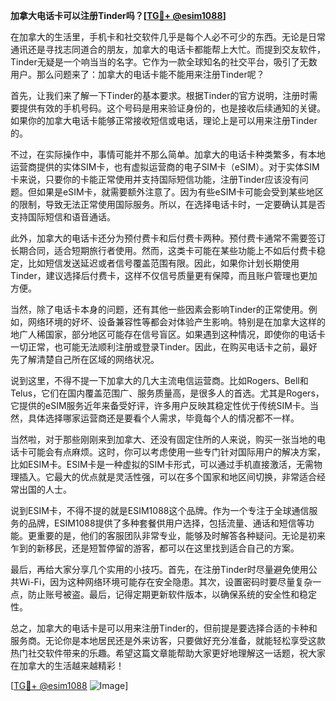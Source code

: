**加拿大电话卡可以注册Tinder吗？[[TG💪+ @esim1088](https://t.me/s/esim1088)]**

在加拿大的生活里，手机卡和社交软件几乎是每个人必不可少的东西。无论是日常通讯还是寻找志同道合的朋友，加拿大的电话卡都能帮上大忙。而提到交友软件，Tinder无疑是一个响当当的名字。它作为一款全球知名的社交平台，吸引了无数用户。那么问题来了：加拿大的电话卡能不能用来注册Tinder呢？

首先，让我们来了解一下Tinder的基本要求。根据Tinder的官方说明，注册时需要提供有效的手机号码。这个号码是用来验证身份的，也是接收后续通知的关键。如果你的加拿大电话卡能够正常接收短信或电话，理论上是可以用来注册Tinder的。

不过，在实际操作中，事情可能并不那么简单。加拿大的电话卡种类繁多，有本地运营商提供的实体SIM卡，也有虚拟运营商的电子SIM卡（eSIM）。对于实体SIM卡来说，只要你的卡能正常使用并支持国际短信功能，注册Tinder应该没有问题。但如果是eSIM卡，就需要额外注意了。因为有些eSIM卡可能会受到某些地区的限制，导致无法正常使用国际服务。所以，在选择电话卡时，一定要确认其是否支持国际短信和语音通话。

此外，加拿大的电话卡还分为预付费卡和后付费卡两种。预付费卡通常不需要签订长期合同，适合短期旅行者使用。然而，这类卡可能在某些功能上不如后付费卡稳定，比如短信发送延迟或者信号覆盖范围有限。因此，如果你计划长期使用Tinder，建议选择后付费卡，这样不仅信号质量更有保障，而且账户管理也更加方便。

当然，除了电话卡本身的问题，还有其他一些因素会影响Tinder的正常使用。例如，网络环境的好坏、设备兼容性等都会对体验产生影响。特别是在加拿大这样的地广人稀国家，部分地区可能存在信号盲区。如果遇到这种情况，即使你的电话卡一切正常，也可能无法顺利注册或登录Tinder。因此，在购买电话卡之前，最好先了解清楚自己所在区域的网络状况。

说到这里，不得不提一下加拿大的几大主流电信运营商。比如Rogers、Bell和Telus，它们在国内覆盖范围广、服务质量高，是很多人的首选。尤其是Rogers，它提供的eSIM服务近年来备受好评，许多用户反映其稳定性优于传统SIM卡。当然，具体选择哪家运营商还是要看个人需求，毕竟每个人的情况都不一样。

当然啦，对于那些刚刚来到加拿大、还没有固定住所的人来说，购买一张当地的电话卡可能会有点麻烦。这时，你可以考虑使用一些专门针对国际用户的解决方案，比如ESIM卡。ESIM卡是一种虚拟的SIM卡形式，可以通过手机直接激活，无需物理插入。它最大的优点就是灵活性强，可以在多个国家和地区间切换，非常适合经常出国的人士。

说到ESIM卡，不得不提的就是ESIM1088这个品牌。作为一个专注于全球通信服务的品牌，ESIM1088提供了多种套餐供用户选择，包括流量、通话和短信等功能。更重要的是，他们的客服团队非常专业，能够及时解答各种疑问。无论是初来乍到的新移民，还是短暂停留的游客，都可以在这里找到适合自己的方案。

最后，再给大家分享几个实用的小技巧。首先，在注册Tinder时尽量避免使用公共Wi-Fi，因为这种网络环境可能存在安全隐患。其次，设置密码时要尽量复杂一点，防止账号被盗。最后，记得定期更新软件版本，以确保系统的安全性和稳定性。

总之，加拿大的电话卡是可以用来注册Tinder的，但前提是要选择合适的卡种和服务商。无论你是本地居民还是外来访客，只要做好充分准备，就能轻松享受这款热门社交软件带来的乐趣。希望这篇文章能帮助大家更好地理解这一话题，祝大家在加拿大的生活越来越精彩！

[[TG💪+ @esim1088](https://t.me/s/esim1088) ![Image](https://i.postimg.cc/4NQfJmqS/Snipaste-2025-05-13-00-14-12.png)]